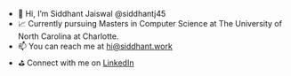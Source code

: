 - 👋 Hi, I’m Siddhant Jaiswal @siddhantj45
- 📈 Currently pursuing Masters in Computer Science at The University of North Carolina at Charlotte.
- 📫 You can reach me at hi@siddhant.work
- ⛳ Connect with me on [LinkedIn](https://www.linkedin.com/in/siddhant-jaiswal)
